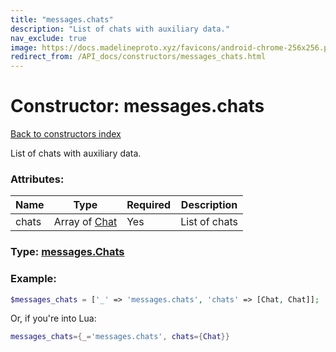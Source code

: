 ```yaml
---
title: "messages.chats"
description: "List of chats with auxiliary data."
nav_exclude: true
image: https://docs.madelineproto.xyz/favicons/android-chrome-256x256.png
redirect_from: /API_docs/constructors/messages_chats.html
---
```

# Constructor: messages.chats  
[Back to constructors index](index.md)



List of chats with auxiliary data.

### Attributes:

| Name     |    Type       | Required | Description |
|----------|---------------|----------|-------------|
|chats|Array of [Chat](../types/Chat.md) | Yes|List of chats|



### Type: [messages.Chats](../types/messages.Chats.md)


### Example:

```php
$messages_chats = ['_' => 'messages.chats', 'chats' => [Chat, Chat]];
```  


Or, if you're into Lua:

```lua
messages_chats={_='messages.chats', chats={Chat}}

```


